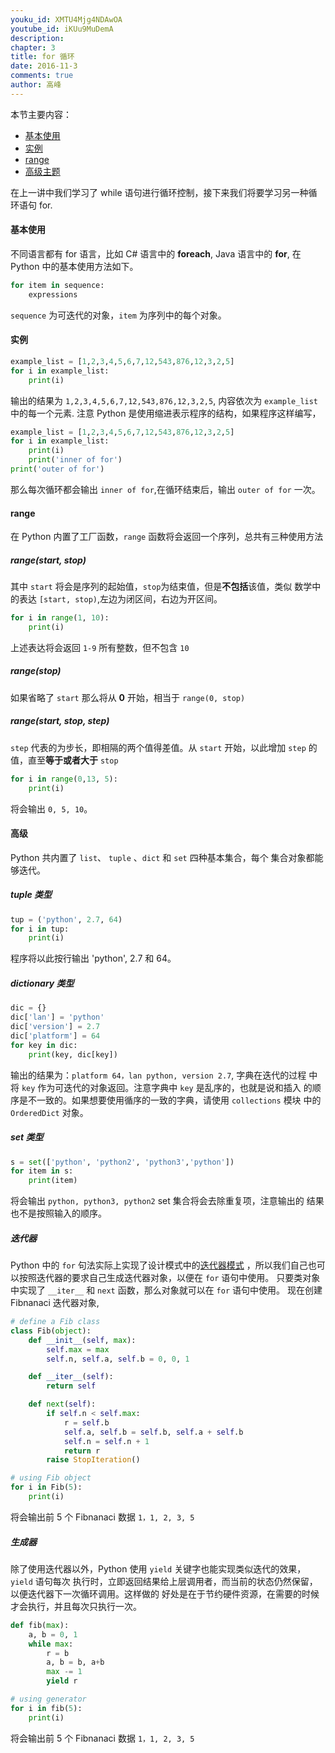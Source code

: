 ```yaml
---
youku_id: XMTU4Mjg4NDAwOA
youtube_id: iKUu9MuDemA
description: 
chapter: 3
title: for 循环
date: 2016-11-3
comments: true
author: 高峰
---
```


本节主要内容：

* [基本使用](#basic)
* [实例](#example)
* [range](#range)
* [高级主题](#advance)



在上一讲中我们学习了 while 语句进行循环控制，接下来我们将要学习另一种循环语句 for.

<h4 class="tut-h4-pad" id="basic">基本使用</h4>

不同语言都有 for 语言，比如 C# 语言中的 **foreach**, Java 语言中的 **for**, 在 Python
中的基本使用方法如下。

```python
for item in sequence:
    expressions
```

`sequence` 为可迭代的对象，`item` 为序列中的每个对象。

<h4 class="tut-h4-pad" id="example">实例</h4>

```python
example_list = [1,2,3,4,5,6,7,12,543,876,12,3,2,5]
for i in example_list:
    print(i)
```

输出的结果为 `1,2,3,4,5,6,7,12,543,876,12,3,2,5`, 内容依次为 `example_list` 中的每一个元素.
注意 Python 是使用缩进表示程序的结构，如果程序这样编写，

```python
example_list = [1,2,3,4,5,6,7,12,543,876,12,3,2,5]
for i in example_list:
    print(i)
    print('inner of for')
print('outer of for')
```

那么每次循环都会输出 `inner of for`,在循环结束后，输出 `outer of for` 一次。

<h4 class="tut-h4-pad" id="range">range</h4>

在 Python 内置了工厂函数，`range` 函数将会返回一个序列，总共有三种使用方法

##### range(start, stop)

其中 `start` 将会是序列的起始值，`stop`为结束值，但是**不包括**该值，类似
数学中的表达 `[start, stop)`,左边为闭区间，右边为开区间。

```python
for i in range(1, 10):
    print(i)
```

上述表达将会返回 `1-9` 所有整数，但不包含 `10`

##### range(stop)

如果省略了 `start` 那么将从 **0** 开始，相当于 `range(0, stop)`

##### range(start, stop, step)

`step` 代表的为步长，即相隔的两个值得差值。从 `start` 开始，以此增加
`step` 的值，直至**等于或者大于** `stop`

```python
for i in range(0,13, 5):
    print(i)
```

将会输出 `0, 5, 10`。

<h4 class="tut-h4-pad" id="advance">高级</h4>

Python 共内置了 `list`、 `tuple` 、`dict` 和 `set` 四种基本集合，每个
集合对象都能够迭代。

##### tuple 类型

```python
tup = ('python', 2.7, 64)
for i in tup:
    print(i)
```
程序将以此按行输出 'python', 2.7 和 64。

##### dictionary 类型

```python
dic = {}
dic['lan'] = 'python'
dic['version'] = 2.7
dic['platform'] = 64
for key in dic:
    print(key, dic[key])
```

输出的结果为：`platform 64，lan python, version 2.7`, 字典在迭代的过程
中将 `key` 作为可迭代的对象返回。注意字典中 `key` 是乱序的，也就是说和插入
的顺序是不一致的。如果想要使用循序的一致的字典，请使用 `collections` 模块
中的 `OrderedDict` 对象。

##### set 类型

```python
s = set(['python', 'python2', 'python3','python'])
for item in s:
    print(item)
```

将会输出 `python, python3, python2` set 集合将会去除重复项，注意输出的
结果也不是按照输入的顺序。

##### 迭代器

Python 中的 `for` 句法实际上实现了设计模式中的[迭代器模式](https://en.wikipedia.org/wiki/Iterator_pattern#Python)
，所以我们自己也可以按照迭代器的要求自己生成迭代器对象，以便在 `for` 语句中使用。
只要类对象中实现了 `__iter__` 和 `next` 函数，那么对象就可以在 `for` 语句中使用。
现在创建 Fibnanaci 迭代器对象,

```python
# define a Fib class
class Fib(object):
    def __init__(self, max):
        self.max = max
        self.n, self.a, self.b = 0, 0, 1

    def __iter__(self):
        return self

    def next(self):
        if self.n < self.max:
            r = self.b
            self.a, self.b = self.b, self.a + self.b
            self.n = self.n + 1
            return r
        raise StopIteration()

# using Fib object
for i in Fib(5):
    print(i)
```

将会输出前 5 个 Fibnanaci 数据 `1，1, 2, 3, 5`

##### 生成器

除了使用迭代器以外，Python 使用 `yield` 关键字也能实现类似迭代的效果，`yield` 语句每次
执行时，立即返回结果给上层调用者，而当前的状态仍然保留，以便迭代器下一次循环调用。这样做的
好处是在于节约硬件资源，在需要的时候才会执行，并且每次只执行一次。

```python
def fib(max):
    a, b = 0, 1
    while max:
        r = b
        a, b = b, a+b
        max -= 1
        yield r

# using generator
for i in fib(5):
    print(i)
```

将会输出前 5 个 Fibnanaci 数据 `1，1, 2, 3, 5`